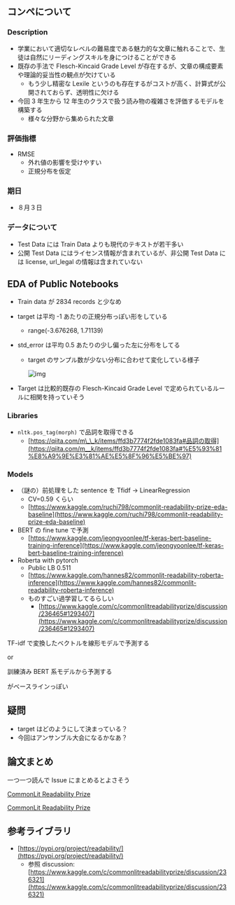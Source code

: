 ## コンペについて

### Description

- 学業において適切なレベルの難易度である魅力的な文章に触れることで、生徒は自然にリーディングスキルを身につけることができる
- 既存の手法で Flesch-Kincaid Grade Level が存在するが、文章の構成要素や理論的妥当性の観点が欠けている
  - もう少し精密な Lexile というのも存在するがコストが高く、計算式が公開されておらず、透明性に欠ける
- 今回 3 年生から 12 年生のクラスで扱う読み物の複雑さを評価するモデルを構築する
  - 様々な分野から集められた文章

### 評価指標

- RMSE
  - 外れ値の影響を受けやすい
  - 正規分布を仮定

### 期日

- ８月３日

### データについて

- Test Data には Train Data よりも現代のテキストが若干多い
- 公開 Test Data にはライセンス情報が含まれているが、非公開 Test Data には license, url_legal の情報は含まれていない

## EDA of Public Notebooks

- Train data が 2834 records と少なめ
- target は平均 -1 あたりの正規分布っぽい形をしている
  - range(-3.676268, 1.71139)
- std_error は平均 0.5 あたりの少し偏った左に分布をしてる

  - target のサンプル数が少ない分布に合わせて変化している様子

    ![img](https://user-images.githubusercontent.com/17187586/117521366-62375900-afe8-11eb-8838-d6ad5c5ea84d.png)

- Target は比較的既存の Flesch-Kincaid Grade Level で定められているルールに相関を持っていそう

### Libraries

- `nltk.pos_tag(morph)` で品詞を取得できる
  - [https://qiita.com/m\_\_k/items/ffd3b7774f2fde1083fa#品詞の取得](https://qiita.com/m__k/items/ffd3b7774f2fde1083fa#%E5%93%81%E8%A9%9E%E3%81%AE%E5%8F%96%E5%BE%97)

### Models

- （謎の）前処理をした sentence を Tfidf → LinearRegression
  - CV=0.59 くらい
  - [https://www.kaggle.com/ruchi798/commonlit-readability-prize-eda-baseline](https://www.kaggle.com/ruchi798/commonlit-readability-prize-eda-baseline)
- BERT の fine tune で予測
  - [https://www.kaggle.com/jeongyoonlee/tf-keras-bert-baseline-training-inference](https://www.kaggle.com/jeongyoonlee/tf-keras-bert-baseline-training-inference)
- Roberta with pytorch
  - Public LB 0.511
  - [https://www.kaggle.com/hannes82/commonlit-readability-roberta-inference](https://www.kaggle.com/hannes82/commonlit-readability-roberta-inference)
  - ものすごい過学習してるらしい
    - [https://www.kaggle.com/c/commonlitreadabilityprize/discussion/236465#1293407](https://www.kaggle.com/c/commonlitreadabilityprize/discussion/236465#1293407)

TF-idf で変換したベクトルを線形モデルで予測する

or

訓練済み BERT 系モデルから予測する

がベースラインっぽい

## 疑問

- target はどのようにして決まっている？
- 今回はアンサンブル大会になるかなあ？

## 論文まとめ

一つ一つ読んで Issue にまとめるとよさそう

[CommonLit Readability Prize](https://www.kaggle.com/c/commonlitreadabilityprize/discussion/236307)

[CommonLit Readability Prize](https://www.kaggle.com/c/commonlitreadabilityprize/discussion/236307#1292355)

## 参考ライブラリ

- [https://pypi.org/project/readability/](https://pypi.org/project/readability/)
  - 参照 discussion: [https://www.kaggle.com/c/commonlitreadabilityprize/discussion/236321](https://www.kaggle.com/c/commonlitreadabilityprize/discussion/236321)
